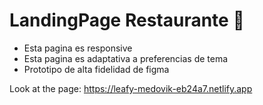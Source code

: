 # LandingPage Restaurante :pizza:

<ul>
<li>Esta pagina es responsive</>
<li>Esta pagina es adaptativa a preferencias de tema</>
<li>Prototipo de alta fidelidad de figma</li>
</ul>

Look at the page:  https://leafy-medovik-eb24a7.netlify.app
